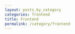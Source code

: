 ```yaml
---
layout: posts_by_category
categories: frontend
title: Frontend
permalink: /category/frontend
---
```

